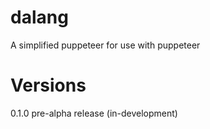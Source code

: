 # dalang
A simplified puppeteer for use with puppeteer

# Versions
0.1.0 pre-alpha release (in-development)
